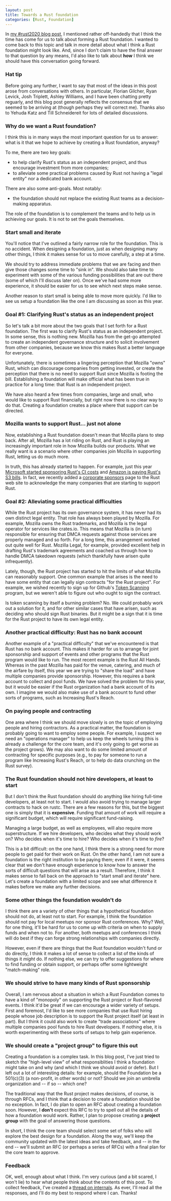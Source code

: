 ```yaml
---
layout: post
title: Towards a Rust foundation
categories: [Rust, Foundation]
---
```


In [my #rust2020 blog post][2020], I mentioned rather off-handedly
that I think the time has come for us to talk about forming a Rust
foundation. I wanted to come back to this topic and talk in more
detail about what I think a Rust foundation might look like. And,
since I don't claim to have the final answer to that question by any
means, I'd also like to talk about **how** I think we should have this
conversation going forward.

[2020]: http://smallcultfollowing.com/babysteps/blog/2019/12/02/rust-2020/

### Hat tip

Before going any further, I want to say that most of the ideas in this
post arose from conversations with others. In particular, Florian
Gilcher, Ryan Levick, Josh Triplett, Ashley Williams, and I have been
chatting pretty reguarly, and this blog post generally reflects the
consensus that we seemed to be arriving at (though perhaps they will
correct me). Thanks also to Yehuda Katz and Till Schneidereit for lots
of detailed discussions.

### Why do we want a Rust foundation?

I think this is in many ways the most important question for us to
answer: what is it that we hope to achieve by creating a Rust
foundation, anyway?

To me, there are two key goals:

* to help clarify Rust's status as an independent project, and thus
  encourage investment from more companies;
* to alleviate some practical problems caused by Rust not having a
  "legal entity" nor a dedicated bank account.

There are also some anti-goals. Most notably:

* the foundation should not replace the existing Rust teams as a
  decision-making apparatus.

The role of the foundation is to complement the teams and to help us
in achieving our goals. It is not to set the goals themselves.

### Start small and iterate

You'll notice that I've outlined a fairly narrow role for the
foundation. This is no accident. When designing a foundation, just as
when designing many other things, I think it makes sense for us to
move carefully, a step at a time.

We should try to address immediate problems that we are facing and
then give those changes some time to "sink in". We should also take
time to experiment with some of the various funding possibilities that
are out there (some of which I'll discuss later on). Once we've had
some more experience, it should be easier for us to see which next
steps make sense.

Another reason to start small is being able to move more quickly. I'd
like to see us setup a foundation like the one I am discussing as soon
as this year.

### Goal #1: Clarifying Rust's status as an independent project

So let's talk a bit more about the two goals that I set forth for a
Rust foundation. The first was to clarify Rust's status as an
independent project. In some sense, this is nothing new. Mozilla has
from the get-go attempted to create an independent governance
structure and to solicit involvement from other companies, because we
know this makes Rust a better language for everyone.

Unfortunately, there is sometimes a lingering perception that Mozilla
"owns" Rust, which can discourage companies from getting invested, or
create the perception that there is no need to support Rust since
Mozilla is footing the bill. Establishing a foundation will make
official what has been true in practice for a long time: that Rust is
an independent project.

We have also heard a few times from companies, large and small, who
would like to support Rust financially, but right now there is no
clear way to do that. Creating a foundation creates a place where that
support can be directed.

### Mozilla wants to support Rust... just not alone

Now, establishing a Rust foundation doesn't mean that Mozilla plans to
step back. After all, Mozilla has a lot riding on Rust, and Rust is
playing an increasingly important role in how Mozilla builds our
products. What we really want is a scenario where other companies join
Mozilla in supporting Rust, letting us do much more.

In truth, this has already started to happen. For example, just this
year [Microsoft started sponsoring Rust's CI costs][Microsoft] and
[Amazon is paying Rust's S3 bills][Amazon]. In fact, we recently
added a [corporate sponsors] page to the Rust web site to
acknowledge the many companies that are starting to support Rust.

[Microsoft]: https://internals.rust-lang.org/t/update-on-the-ci-investigation/10056/9?u=nikomatsakis
[Amazon]: https://aws.amazon.com/blogs/opensource/aws-sponsorship-of-the-rust-project/
[corporate sponsors]: https://www.rust-lang.org/sponsors

### Goal #2: Alleviating some practical difficulties

While the Rust project has its own governance system, it has never had
its own distinct legal entity. That role has always been played by
Mozilla. For example, Mozilla owns the Rust trademarks, and Mozilla is
the legal operator for services like crates.io. This means that
Mozilla is (in turn) responsible for ensuring that DMCA requests
against those services are properly managed and so forth. For a long
time, this arrangement worked out quite well for Rust. Mozilla Legal,
for example, provided excellent help in drafting Rust's trademark
agreements and coached us through how to handle DMCA takedown requests
(which thankfully have arisen quite infrequently).

Lately, though, the Rust project has started to hit the limits of what
Mozilla can reasonably support. One common example that arises is the
need to have some entity that can legally sign contracts "for the Rust
project". For example, we wished recently to sign up for Github's
[Token Scanning] program, but we weren't able to figure out who ought
to sign the contract.

[Token Scanning]: https://developer.github.com/partnerships/token-scanning/

Is token scanning by itself a burning problem? No. We could probably
work out a solution for it, and for other similar cases that have
arisen, such as deciding who should sign Rust binaries. But it might
be a sign that it is time for the Rust project to have its own legal
entity.

### Another practical difficulty: Rust has no bank account

Another example of a "practical difficulty" that we've encountered is
that Rust has no bank account. This makes it harder for us to
arrange for joint sponsorship and support of events and other programs
that the Rust program would like to run. The most recent example is
the Rust All Hands. Whereas in the past Mozilla has paid for the
venue, catering, and much of the airfare by itself, this year we are
trying to "share the load" and have multiple companies provide
sponsorship. However, this requires a bank account to collect and pool
funds. We have solved the problem for this year, but it would be
easier if the Rust organization had a bank account of its own. I
imagine we would also make use of a bank account to fund other sorts
of programs, such as Increasing Rust's Reach.

### On paying people and contracting

One area where I think we should move slowly is on the topic of
employing people and hiring contractors. As a practical matter, the
foundation is probably going to want to employ some people. For
example, I suspect we need an "operations manager" to help us keep the
wheels turning (this is already a challenge for the core team, and
it's only going to get worse as the project grows). We may also want
to do some limited amount of contracting for specific purposes (e.g.,
to pay for someone to run a program like Increasing Rust's Reach, or
to help do data crunching on the Rust survey).

### The Rust foundation should not hire developers, at least to start

But I don't think the Rust foundation should do anything like hiring
full-time developers, at least not to start. I would also avoid trying
to manage larger contracts to hack on rustc. There are a few reasons
for this, but the biggest one is simply that it is
**expensive**. Funding that amount of work will require a significant
budget, which will require significant fund-raising.

Managing a large budget, as well as employees, will also require more
superstructure. If we hire developers, who decides what they should
work on?  Who decides when it's time to hire? Who decides when it's
time to *fire*?

This is a bit difficult: on the one hand, I think there is a strong
need for more people to get paid for their work on Rust. On the other
hand, I am not sure a foundation is the right institution to be paying
them; even if it were, it seems clear that we don't have enough
experience to know how to answer the sorts of difficult questions that
will arise as a result. Therefore, I think it makes sense to fall back
on the approach to "start small and iterate" here. Let's create a
foundation with a limited scope and see what difference it makes
before we make any further decisions.

### Some other things the foundation wouldn't do

I think there are a variety of other things that a hypothetical
foundation should not do, at least not to start. For example, I think
the foundation should not pay for local meetups nor sponsor Rust
conferences. Why?  Well, for one thing, it'll be hard for us to come
up with criteria on when to supply funds and when not to. For another,
both meetups and conferences I think will do best if they can forge
strong relationships with companies directly.

However, even if there are things that the Rust foundation wouldn't
fund or do directly, I think it makes a lot of sense to collect a list
of the kinds of things it *might* do. If nothing else, we can try to
offer suggestions for where to find funding or obtain support, or
perhaps offer some lightweight "match-making" role.

### We should strive to have many kinds of Rust sponsorship 

Overall, I am nervous about a situation in which a Rust Foundation
comes to have a kind of "monopoly" on supporting the Rust project or
Rust-flavored events. I think it'd be great if we can encourage a
wider variety of setups. First and foremost, I'd like to see more
companies that use Rust hiring people whose job description is to
support the Rust project itself (at least in part). But I think it
could also work to create "trade associations" where multiple
companies pool funds to hire Rust developers. If nothing else, it is
worth experimenting with these sorts of setups to help gain
experience.

### We should create a "project group" to figure this out

Creating a foundation is a complex task. In this blog post, I've just
tried to sketch the "high-level view" of what responsiblities I think
a foundation might take on and why (and which I think we should avoid
or defer). But I left out a lot of interesting details: for example,
should the Foundation be a 501(c)(3) (a non-profit, in other words) or
not? Should we join an umbrella organization and -- if so -- which
one?

The traditional way that the Rust project makes decisions, of course,
is through RFCs, and I think that a decision to create a foundation
should be no exception. In fact, I do plan to open an RFC about
creating a foundation soon. However, I **don't** expect this RFC to
try to spell out all the details of how a foundation would
work. Rather, I plan to propose creating a **project group** with the
goal of answering those questions.

In short, I think the core team should select some set of folks who
will explore the best design for a foundation. Along the way, we'll
keep the community updated with the latest ideas and take feedback,
and -- in the end -- we'll submit an RFC (or perhaps a series of RFCs)
with a final plan for the core team to approve.

### Feedback

OK, well, enough about what I think. I'm very curious (and a bit
scared, I won't lie) to hear what people think about the contents of
this post. To collect feedback, I've created a [thread on
internals]. As ever, I'll read all the responses, and I'll do my best
to respond where I can. Thanks!

[thread on internals]: https://internals.rust-lang.org/t/blog-post-towards-a-rust-foundation/11601
